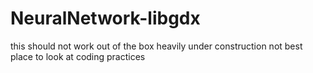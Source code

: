 # NeuralNetwork-libgdx
this should not work out of the box
heavily under construction
not best place to look at coding practices
